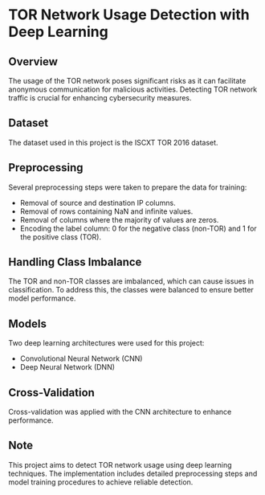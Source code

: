 # TOR Network Usage Detection with Deep Learning

## Overview
The usage of the TOR network poses significant risks as it can facilitate anonymous communication for malicious activities. Detecting TOR network traffic is crucial for enhancing cybersecurity measures.

## Dataset
The dataset used in this project is the ISCXT TOR 2016 dataset.

## Preprocessing
Several preprocessing steps were taken to prepare the data for training:
- Removal of source and destination IP columns.
- Removal of rows containing NaN and infinite values.
- Removal of columns where the majority of values are zeros.
- Encoding the label column: 0 for the negative class (non-TOR) and 1 for the positive class (TOR).

## Handling Class Imbalance
The TOR and non-TOR classes are imbalanced, which can cause issues in classification. To address this, the classes were balanced to ensure better model performance.

## Models
Two deep learning architectures were used for this project:
- Convolutional Neural Network (CNN)
- Deep Neural Network (DNN)

## Cross-Validation
Cross-validation was applied with the CNN architecture to enhance performance.

## Note
This project aims to detect TOR network usage using deep learning techniques. The implementation includes detailed preprocessing steps and model training procedures to achieve reliable detection.


